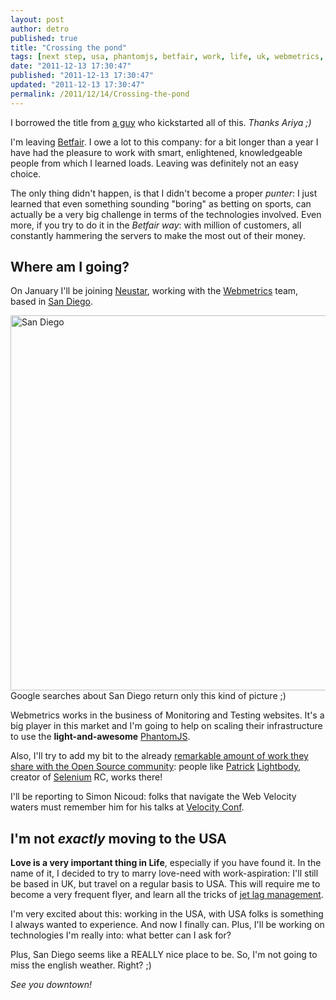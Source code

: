 ```yaml
---
layout: post
author: detro
published: true
title: "Crossing the pond"
tags: [next step, usa, phantomjs, betfair, work, life, uk, webmetrics, neustar]
date: "2011-12-13 17:30:47"
published: "2011-12-13 17:30:47"
updated: "2011-12-13 17:30:47"
permalink: /2011/12/14/Crossing-the-pond
---
```


I borrowed the title from [a guy](http://ariya.ofilabs.com/) who kickstarted all of this. _Thanks Ariya ;)_

I'm leaving [Betfair](http://www.betfair.com). I owe a lot to this company: for a bit longer than a year I have had the pleasure to work with smart, enlightened, knowledgeable people from which I learned loads. Leaving was definitely not an easy choice.

The only thing didn't happen, is that I didn't become a proper _punter_: I just learned that even something sounding "boring" as betting on sports, can actually be a very big challenge in terms of the technologies involved. Even more, if you try to do it in the _Betfair way_: with million of customers, all constantly hammering the servers to make the most out of their money.

## Where am I going?
On January I'll be joining [Neustar](http://www.neustar.biz/), working with the [Webmetrics](http://www.webmetrics.com/) team, based in [San Diego](http://en.wikipedia.org/wiki/San_Diego).

<div class="img">
<img src="http://ewh.ieee.org/conf/ius_2010/potter_images_sandiego2010a/san_diego_ca1.jpg" alt="San Diego" width="600" />
Google searches about San Diego return only this kind of picture ;)
</div>

Webmetrics works in the business of Monitoring and Testing websites. It's a big player in this market and I'm going to help on scaling their infrastructure to use the **light-and-awesome** [PhantomJS](http://www.phantomjs.org/).

Also, I'll try to add my bit to the already [remarkable amount of work they share with the Open Source community](http://opensource.webmetrics.com/): people like [Patrick](http://blog.lightbody.net/post/11867646583/where-the-heck-has-patrick-been) [Lightbody](http://www.youtube.com/watch?v=yb0m2xxWEg8), creator of [Selenium](http://seleniumhq.org/) RC, works there!

I'll be reporting to Simon Nicoud: folks that navigate the Web Velocity waters must remember him for his talks at [Velocity Conf](http://velocityconf.com/velocity2011/public/schedule/speaker/18382).

## I'm not _exactly_ moving to the USA
**Love is a very important thing in Life**, especially if you have found it. In the name of it, I decided to try to marry love-need with work-aspiration: I'll still be based in UK, but travel on a regular basis to USA. This will require me to become a very frequent flyer, and learn all the tricks of [jet lag management](http://en.wikipedia.org/wiki/Jet_lag#Management).

I'm very excited about this: working in the USA, with USA folks is something I always wanted to experience. And now I finally can. Plus, I'll be working on technologies I'm really into: what better can I ask for?

Plus, San Diego seems like a REALLY nice place to be. So, I'm not going to miss the english weather. Right? ;)

_See you downtown!_
